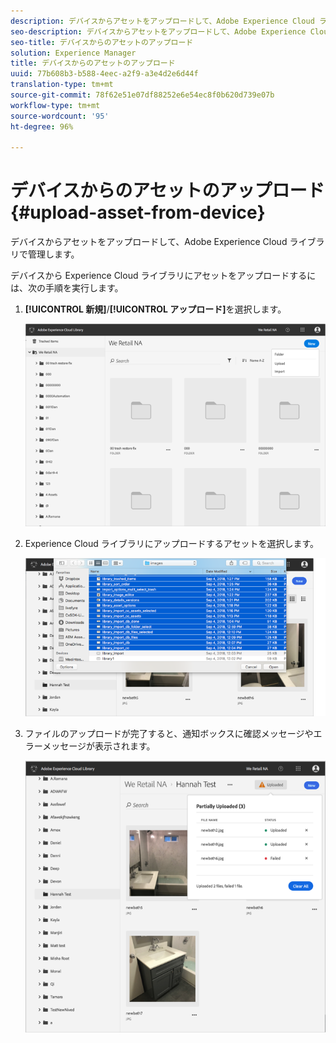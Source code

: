 ```yaml
---
description: デバイスからアセットをアップロードして、Adobe Experience Cloud ライブラリで管理します。
seo-description: デバイスからアセットをアップロードして、Adobe Experience Cloud ライブラリで管理します。
seo-title: デバイスからのアセットのアップロード
solution: Experience Manager
title: デバイスからのアセットのアップロード
uuid: 77b608b3-b588-4eec-a2f9-a3e4d2e6d44f
translation-type: tm+mt
source-git-commit: 78f62e51e07df88252e6e54ec8f0b620d739e07b
workflow-type: tm+mt
source-wordcount: '95'
ht-degree: 96%

---
```



# デバイスからのアセットのアップロード{#upload-asset-from-device}

デバイスからアセットをアップロードして、Adobe Experience Cloud ライブラリで管理します。

デバイスから Experience Cloud ライブラリにアセットをアップロードするには、次の手順を実行します。

1. **[!UICONTROL 新規]**/**[!UICONTROL アップロード]**&#x200B;を選択します。

   ![](assets/library_new_folder_upload.png)

1. Experience Cloud ライブラリにアップロードするアセットを選択します。

   ![](assets/library_upload_assets_device.png)

1. ファイルのアップロードが完了すると、通知ボックスに確認メッセージやエラーメッセージが表示されます。

   ![](assets/library_error_confirm_messages.png)

